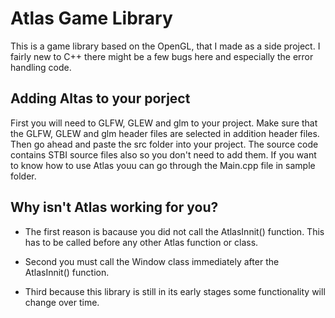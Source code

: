 # Atlas Game Library
This is a game library based on the OpenGL, that I made as a side project. I fairly new to C++ there might be a few bugs here and especially the error handling code.

## Adding Altas to your porject
First you will need to GLFW, GLEW and glm to your project. Make sure that the GLFW, GLEW and glm header files are selected in addition header files. Then go ahead and paste the src folder into your project.
The source code contains STBI source files also so you don't need to add them. If you want to know how to use Atlas youu can go through the Main.cpp file in sample folder.

## Why isn't Atlas working for you?
- The first reason is bacause you did not call the AtlasInnit() function. This has to be called before any other Atlas function or class. 

- Second you must call the Window class immediately after the AtlasInnit() function.

- Third because this library is still in its early stages some functionality will change over time.
